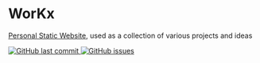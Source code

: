 # WorKx
[Personal Static Website](https://kaszworkx.netlify.app), used as a collection of various projects and ideas

<p align="left">
    <a href="https://github.com/kxzeno/workx/commits/master">
    <img src="https://img.shields.io/github/last-commit/kxzeno/workx.svg?style=flat-square&logo=github&logoColor=white"
         alt="GitHub last commit">
    <a href="https://github.com/kxzeno/workx/issues">
    <img src="https://img.shields.io/github/issues-raw/kxzeno/workx.svg?style=flat-square&logo=github&logoColor=white"
         alt="GitHub issues">
